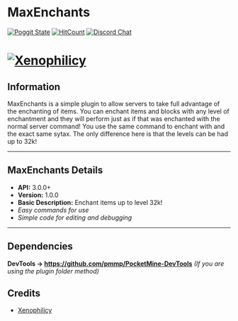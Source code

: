 # MaxEnchants
[![Poggit State](https://poggit.pmmp.io/shield.state/MaxEnchants)](https://poggit.pmmp.io/p/MaxEnchants)
[![HitCount](http://hits.dwyl.io/Xenophilicy/MaxEnchants.svg)](http://hits.dwyl.io/Xenophilicy/MaxEnchants)
[![Discord Chat](https://img.shields.io/discord/490677165289897995.svg)](https://discord.gg/hNVehXe)

# [![Xenophilicy](https://file.xenoservers.net/Resources/GitHub-Resources/MaxEnchants/screenshot.png)]()

## Information
MaxEnchants is a simple plugin to allow servers to take full advantage of the enchanting of items. You can enchant items and blocks with any level of enchantment and they will perform just as if that was enchanted with the normal server command! You use the same command to enchant with and the exact same sytax. The only difference here is that the levels can be had up to 32k!

***

## MaxEnchants Details
* **API:** 3.0.0+
* **Version:** 1.0.0
* **Basic Description:** Enchant items up to level 32k!
* *Easy commands for use*
* *Simple code for editing and debugging*
***

## Dependencies
**DevTools → https://github.com/pmmp/PocketMine-DevTools** *(If you are using the plugin folder method)*

## Credits
* [Xenophilicy](https://github.com/Xenophilicy/)
